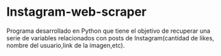 # Instagram-web-scraper
Programa desarrollado en Python que tiene el objetivo de recuperar una serie de variables relacionados con posts de Instagram(cantidad de likes, nombre del usuario,link de la imagen,etc). 


